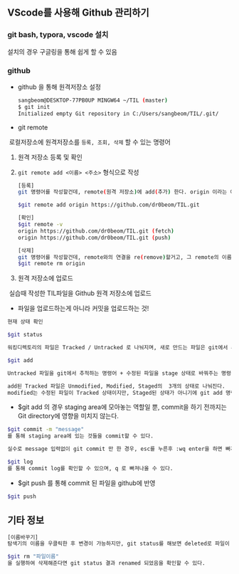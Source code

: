 ## VScode를 사용해 Github 관리하기

### git bash, typora, vscode 설치

설치의 경우 구글링을 통해 쉽게 할 수 있음

### github

- github 을 통해 원격저장소 설정

  ```bash
  sangbeom@DESKTOP-77PB0UP MINGW64 ~/TIL (master)
  $ git init
  Initialized empty Git repository in C:/Users/sangbeom/TIL/.git/
  ```

- git remote

​	로컬저장소에 원격저장소를 `등록, 조회, 삭제` 할 수 있는 명령어

1. 원격 저장소 등록 및 확인

2. `git remote add <이름> <주소>` 형식으로 작성

   ```bash
   [등록]
   git 명령어를 작성할건데, remote(원격 저장소)에 add(추가) 한다. origin 이라는 이름으로 내 github 주소를 입력한다.
   
   $git remote add origin https://github.com/dr0beom/TIL.git
   
   [확인]
   $git remote -v 
   origin https://github.com/dr0beom/TIL.git (fetch)
   origin https://github.com/dr0beom/TIL.git (push)
   
   [삭제]
   git 명령어를 작성할건데, remote와의 연결을 re(remove)할거고, 그 remote의 이름은 origin 이다.
   $git remote rm origin
   ```

3. 원격 저장소에 업로드

​	실습때 작성한 TIL파일을 Github 원격 저장소에 업로드

 * 파일을 업로드하는게 아니라 커밋을 업로드하는 것!

```bash
현재 상태 확인

$git status

워킹디렉토리의 파일은 Tracked / Untracked 로 나눠지며, 새로 만드는 파일은 git에서 추적하지 않기 때문에 Untracked 상태이다.

$git add

Untracked 파일을 git에서 추적하는 명령어 + 수정된 파일을 stage 상태로 바꿔주는 명령어

add된 Tracked 파일은 Unmodified, Modified, Staged의  3개의 상태로 나눠진다.
modified는 수정된 파일이 Tracked 상태이지만, Staged된 상태가 아니기에 git add 명령을 실행해야함을 나타낸다.

```
- $git add 의 경우 staging area에 모아놓는 역할일 뿐, commit을 하기 전까지는 Git directory에 영향을 미치지 않는다.

```bash
$git commit -m "message"
를 통해 staging area에 있는 것들을 commit할 수 있다.

실수로 message 입력없이 git commit 만 한 경우, esc를 누른후 :wq enter을 하면 빠져나올 수 있다.

$git log
를 통해 commit log를 확인할 수 있으며, q 로 빠져나올 수 있다.
```

- $git push 를 통해 commit 된 파일을 github에 반영
```bash
$git push
```

## 기타 정보

```bash
[이름바꾸기]
탐색기의 이름을 우클릭한 후 변경이 가능하지만, git status를 해보면 deleted로 파일이 뜨는 것을 볼 수 있다. 이 경우 

$git rm "파일이름"
을 실행하여 삭제해준다면 git status 결과 renamed 되었음을 확인할 수 있다.
```